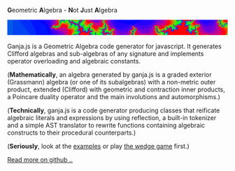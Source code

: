 **G**eometric **A**lgebra - **N**ot **J**ust **A**lgebra

![title image](images/ganja_thumb.jpg)

Ganja.js is a Geometric Algebra code generator for javascript. It generates
Clifford algebras and sub-algebras of any signature and implements operator 
overloading and algebraic constants.  

(**Mathematically**, an algebra generated by ganja.js is a graded exterior (Grassmann) algebra 
(or one of its subalgebras) with a non-metric outer product, extended (Clifford) with geometric and contraction inner products, a Poincare duality operator and the main
involutions and automorphisms.)

(**Technically**, ganja.js is a code generator producing classes that reificate algebraic literals 
and expressions by using reflection, a built-in tokenizer and a simple AST translator to 
rewrite functions containing algebraic constructs to their procedural counterparts.)

(**Seriously**, look at the [examples](https://enkimute.github.io/ganja.js/examples/coffeeshop.html)
or play [the wedge game](https://enkimute.github.io/ganja.js/examples/example_game_wedge.html) first.)

[Read more on github .. ](https://github.com/enkimute/ganja.js)